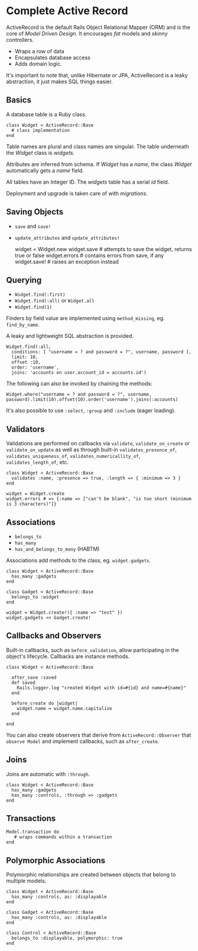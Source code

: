 Complete Active Record
======================

ActiveRecord is the default Rails Object Relational Mapper (ORM) and is the core of *Model Driven Design*. It encourages *fat* models and *skinny* controllers.

* Wraps a row of data
* Encapsulates database access
* Adds domain logic.

It's important to note that, unlike Hibernate or JPA, ActiveRecord is a leaky abstraction, it just makes SQL things easier.

Basics
------

A database table is a Ruby class.

    class Widget < ActiveRecord::Base
      # class implementation
    end

Table names are plural and class names are singular. The table underneath the *Widget* class is *widgets*.

Attributes are inferred from schema. If *Widget* has a *name*, the class *Widget* automatically gets a *name* field.

All tables have an Integer ID. The *widgets* table has a serial *id* field.

Deployment and upgrade is taken care of with *migrations*.

Saving Objects
--------------

* `save` and `save!`
* `update_attributes` and `update_attributes!`

    widget = Widget.new
    widget.save # attempts to save the widget, returns true or false
    widget.errors # contains errors from save, if any
    widget.save! # raises an exception instead

Querying
-------

* `Widget.find(:first)`
* `Widget.find(:all)` or `Widget.all`
* `Widget.find(1)`

Finders by field value are implemented using `method_missing`, eg. `find_by_name`.

A leaky and lightweight SQL abstraction is provided.

    Widget.find(:all,
      conditions: [ "username = ? and password = ?", username, password ],
      limit: 10,
      offset :10,
      order: 'username',
      joins: 'accounts on user.account_id = accounts.id')

The following can also be invoked by chaining the methods:

    Widget.where("username = ? and password = ?", username, password).limit(10).offset(10).order('username').joins(:accounts)

It's also possible to use `:select`, `:group` and `:include` (eager loading).

Validators
----------

Validations are performed on callbacks via `validate`, `validate_on_create` or `validate_on_update` as well as through built-in `validates_presence_of`, `validates_uniqueness_of`, `validates_numericallity_of`, `validates_length_of`, etc.

    class Widget < ActiveRecord::Base
      validates :name, :presence => true, :length => { :minimum => 3 }
    end

    widget = Widget.create
    widget.errors # => {:name => ["can't be blank", "is too short (minimum is 3 characters)"]}

Associations
------------

* `belongs_to`
* `has_many`
* `has_and_belongs_to_many` (HABTM)

Associations add methods to the class, eg. `widget.gadgets`.

    class Widget < ActiveRecord::Base
      has_many :gadgets
    end

    class Gadget < ActiveRecord::Base
      belongs_to :widget
    end

    widget = Widget.create!({ :name => "test" })
    widget.gadgets << Gadget.create!

Callbacks and Observers
-----------------------

Built-in callbacks, such as `before_validation`, allow participating in the object's lifecycle. Callbacks are instance methods.

    class Widget < ActiveRecord::Base

      after_save :saved
      def saved
        Rails.logger.log "created Widget with id=#{id} and name=#{name}"
      end

      before_create do |widget|
        widget.name = widget.name.capitalize
      end

    end

You can also create observers that derive from `ActiveRecord::Observer` that `observe Model` and implement callbacks, such as `after_create`.

Joins
-----

Joins are automatic with `:through`.

    class Widget < ActiveRecord::Base
      has_many :gadgets
      has_many :controls, :through => :gadgets
    end

Transactions
------------

    Model.transaction do
       # wraps commands within a transaction
    end

Polymorphic Associations
------------------------

Polymorphic relationships are created between objects that belong to multiple models.

    class Widget < ActiveRecord::Base
      has_many :controls, as: :displayable
    end

    class Gadget < ActiveRecord::Base
      has_many :controls, as: :displayable
    end

    class Control < ActiveRecord::Base
      belongs_to :displayable, polymorphic: true
    end

